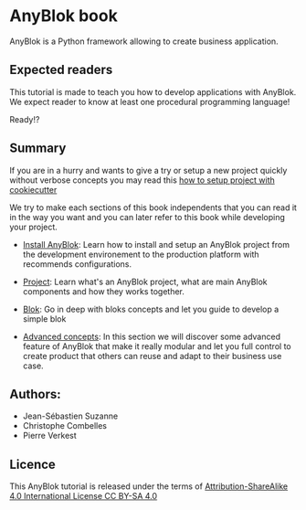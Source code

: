 # AnyBlok book

AnyBlok is a Python framework allowing to create business application.


## Expected readers

This tutorial is made to teach you how to develop applications with
AnyBlok. We expect reader to know at least one procedural programming
language!

Ready!?

## Summary

If you are in a hurry and wants to give a try or setup a new project
quickly without verbose concepts you may read this [how to setup
project with cookiecutter](project/howto_cookiecutter_project.md)

We try to make each sections of this book independents that you
can read it in the way you want and you can later refer to this
book while developing your project.

* [Install AnyBlok](install/README.md): Learn how to install and setup
  an AnyBlok project from the development environement to the
  production platform with recommends configurations.

* [Project](project/README.md): Learn what's an AnyBlok project, what
  are main AnyBlok components and how they works together.

* [Blok](blok/README.md): Go in deep with bloks concepts and let you
  guide to develop a simple blok

* [Advanced concepts](advanced/README.md): In this section we will
  discover some advanced feature of AnyBlok that make it really modular
  and let you full control to create product that others can reuse
  and adapt to their business use case.


## Authors:

* Jean-Sébastien Suzanne
* Christophe Combelles
* Pierre Verkest

## Licence

This AnyBlok tutorial is released under the terms of
[Attribution-ShareAlike 4.0 International License CC BY-SA 4.0](
https://creativecommons.org/licenses/by-sa/4.0/)
